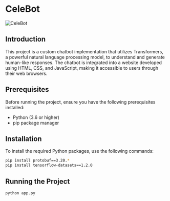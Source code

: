 # CeleBot

![CeleBot](chatbot_image.jpg)

## Introduction

This project is a custom chatbot implementation that utilizes Transformers, a powerful natural language processing model, to understand and generate human-like responses. The chatbot is integrated into a website developed using HTML, CSS, and JavaScript, making it accessible to users through their web browsers.

## Prerequisites

Before running the project, ensure you have the following prerequisites installed:

- Python (3.6 or higher)
- pip package manager

## Installation

To install the required Python packages, use the following commands:

```bash
pip install protobuf==3.20.*
pip install tensorflow-datasets==1.2.0
```
## Running the Project
```bash
python app.py
```
